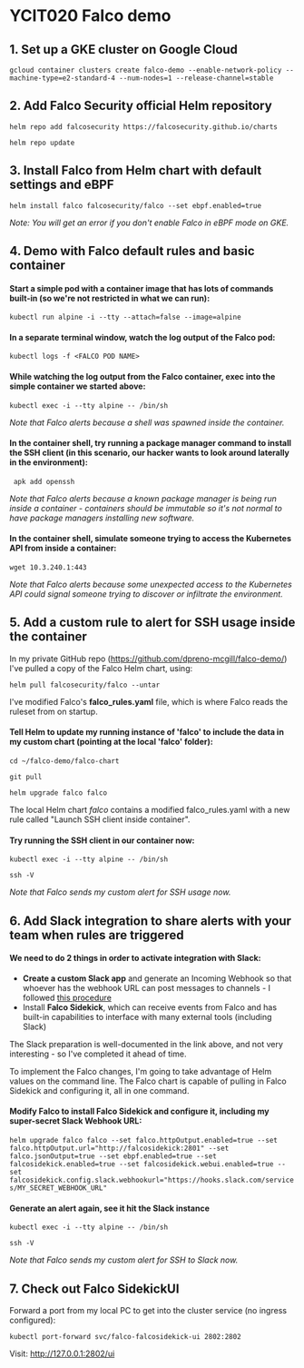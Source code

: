 # YCIT020 Falco demo
## 1. Set up a GKE cluster on Google Cloud
`gcloud container clusters create falco-demo --enable-network-policy --machine-type=e2-standard-4 --num-nodes=1 --release-channel=stable`

## 2. Add Falco Security official Helm repository
`helm repo add falcosecurity https://falcosecurity.github.io/charts`
 
`helm repo update`

## 3. Install Falco from Helm chart with default settings and eBPF
`helm install falco falcosecurity/falco --set ebpf.enabled=true`
 
*Note: You will get an error if you don't enable Falco in eBPF mode on GKE.*


## 4. Demo with Falco default rules and basic container
#### Start a simple pod with a container image that has lots of commands built-in (so we're not restricted in what we can run):
 
`kubectl run alpine -i --tty --attach=false --image=alpine`

#### In a separate terminal window, watch the log output of the Falco pod:
 
`kubectl logs -f <FALCO POD NAME>`

#### While watching the log output from the Falco container, exec into the simple container we started above:

`kubectl exec -i --tty alpine -- /bin/sh`

*Note that Falco alerts because a shell was spawned inside the container.*

#### In the container shell, try running a package manager command to install the SSH client (in this scenario, our hacker wants to look around laterally in the environment):

` apk add openssh`

*Note that Falco alerts because a known package manager is being run inside a container - containers should be immutable so it's not normal to have package managers installing new software.*

#### In the container shell, simulate someone trying to access the Kubernetes API from inside a container:

`wget 10.3.240.1:443`

*Note that Falco alerts because some unexpected access to the Kubernetes API could signal someone trying to discover or infiltrate the environment.*

## 5. Add a custom rule to alert for SSH usage inside the container
In my private GitHub repo (https://github.com/dpreno-mcgill/falco-demo/) I've pulled a copy of the Falco Helm chart, using:
 
`helm pull falcosecurity/falco --untar`
 
I've modified Falco's **falco_rules.yaml** file, which is where Falco reads the ruleset from on startup.
 
#### Tell Helm to update my running instance of 'falco' to include the data in my custom chart (pointing at the local 'falco' folder):
`cd ~/falco-demo/falco-chart`
 
`git pull`
 
`helm upgrade falco falco`
 
The local Helm chart _falco_ contains a modified falco_rules.yaml with a new rule called "Launch SSH client inside container".

#### Try running the SSH client in our container now:
`kubectl exec -i --tty alpine -- /bin/sh`
 
`ssh -V`
 
*Note that Falco sends my custom alert for SSH usage now.*

## 6. Add Slack integration to share alerts with your team when rules are triggered
#### We need to do 2 things in order to activate integration with Slack:
* **Create a custom Slack app** and generate an Incoming Webhook so that whoever has the webhook URL can post messages to channels - I followed [this procedure](https://api.slack.com/messaging/webhooks)
* Install **Falco Sidekick**, which can receive events from Falco and has built-in capabilities to interface with many external tools (including Slack)

The Slack preparation is well-documented in the link above, and not very interesting - so I've completed it ahead of time.
 
To implement the Falco changes, I'm going to take advantage of Helm values on the command line. The Falco chart is capable of pulling in Falco Sidekick and configuring it, all in one command.
 
#### Modify Falco to install Falco Sidekick and configure it, including my super-secret Slack Webhook URL:
 
`helm upgrade falco falco --set falco.httpOutput.enabled=true --set falco.httpOutput.url="http://falcosidekick:2801" --set falco.jsonOutput=true --set ebpf.enabled=true --set falcosidekick.enabled=true --set falcosidekick.webui.enabled=true --set falcosidekick.config.slack.webhookurl="https://hooks.slack.com/services/MY_SECRET_WEBHOOK_URL"`

#### Generate an alert again, see it hit the Slack instance
`kubectl exec -i --tty alpine -- /bin/sh`
  
`ssh -V`
 
*Note that Falco sends my custom alert for SSH to Slack now.*
 
## 7. Check out Falco SidekickUI
 
Forward a port from my local PC to get into the cluster service (no ingress configured):
 
`kubectl port-forward svc/falco-falcosidekick-ui 2802:2802`
 
Visit: http://127.0.0.1:2802/ui
